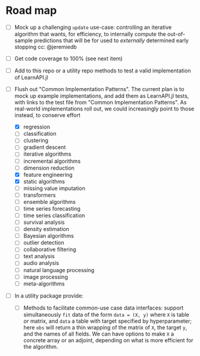 # Road map

- [ ] Mock up a challenging `update` use-case: controlling an iterative algorithm that
      wants, for efficiency, to internally compute the out-of-sample predictions that will
      be for used to *externally* determined early stopping cc: @jeremiedb

- [ ] Get code coverage to 100% (see next item)

- [ ] Add to this repo or a utility repo methods to test a valid implementation of
	  LearnAPI.jl
	  
- [ ] Flush out "Common Implementation Patterns". The current plan is to mock up example
  implementations, and add them as LearnAPI.jl tests, with links to the test file from
  "Common Implementation Patterns". As real-world implementations roll out, we could
  increasingly point to those instead, to conserve effort
  - [x] regression
  - [ ] classification
  - [ ] clustering
  - [ ] gradient descent
  - [ ] iterative algorithms
  - [ ] incremental algorithms
  - [ ] dimension reduction
  - [x] feature engineering
  - [x] static algorithms
  - [ ] missing value imputation
  - [ ] transformers
  - [ ] ensemble algorithms
  - [ ] time series forecasting
  - [ ] time series classification
  - [ ] survival analysis
  - [ ] density estimation
  - [ ] Bayesian algorithms
  - [ ] outlier detection
  - [ ] collaborative filtering
  - [ ] text analysis
  - [ ] audio analysis
  - [ ] natural language processing
  - [ ] image processing
  - [ ] meta-algorithms

- [ ] In a utility package provide:
   - [ ] Methods to facilitate common-use case data interfaces: support simultaneously
     `fit` data of the form `data = (X, y)` where `X` is table *or* matrix, and `data` a
     table with target specified by hyperparameter; here `obs` will return a thin wrapping
     of the matrix of `X`, the target `y`, and the names of all fields. We can have
     options to make `X` a concrete array or an adjoint, depending on what is more
     efficient for the algorithm.
